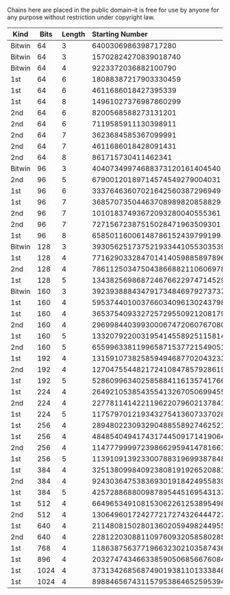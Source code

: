 Chains here are placed in the public domain–it is free for use by anyone for any purpose
without restriction under copyright law.

| Kind | Bits | Length | Starting Number |
| ---- | ---- | ------ |:--------------- |
| Bitwin | 64 | 3 | 6400306986398717280 |
| Bitwin | 64 | 3 | 15702824270839018740 |
| Bitwin | 64 | 4 | 9223372036882100790 |
| 1st  | 64   | 6 | 18088387217903330459 |
| 1st  | 64   | 6 | 4611686018427395339 |
| 1st  | 64   | 8 | 14961027376987860299 |
| 2nd  | 64   | 6 | 8200568588273131201 |
| 2nd  | 64   | 6 | 7119585911130398911 |
| 2nd  | 64   | 7 | 3623684585367099991 |
| 2nd  | 64   | 7 | 4611686018428091431 |
| 2nd  | 64   | 8 | 861715730411462341 |
| Bitwin | 96 | 3 | 40407349974688373120161404540 |
| 2nd  | 96   | 5 | 67900120189714574549279004031 |
| 1st  | 96   | 6 | 33376463607021642560387296949 |
| 1st  | 96   | 7 | 36857073504463708989820858829 |
| 2nd  | 96   | 7 | 10101837493672093280040555361 |
| 2nd  | 96   | 7 | 72715672387515028471963509301 |
| 1st  | 96   | 8 | 65850116006148786152439799199 |
| Bitwin | 128 | 3 | 39305625173752193344105530353982143730 |
| 1st  | 128  | 4 | 77162903328470141405988589789674379619 |
| 2nd  | 128  | 4 | 78611250347504386688211060697879905631 |
| 1st  | 128  | 5 | 134382569868724676622974714529481507019 |
| Bitwin | 160 | 3 | 392393888434791734846979273737983457731877192100 |
| 1st  | 160  | 4 | 595374401003766034096130243798882341754528442149 |
| 1st  | 160  | 4 | 365375409332725729550921208179070754913983243889 |
| 2nd  | 160  | 4 | 296998440399300067472060767080169347567163272451 |
| 1st  | 160  | 5 | 1332079220031954145589251158141208020515543604929 |
| 2nd  | 160  | 5 | 655996338119965871537721549051574508184037198531 |
| 1st  | 192  | 4 | 1315910738258594946877020432332324419730043990204002549999 |
| 2nd  | 192  | 4 | 127047554482172410847857928619907738690147109078632566751  |
| 1st  | 192  | 5 | 5286099634025858841161357417667683784807437672358608696939 |
| 1st  | 224  | 4 | 26492105385435541326705069945527933737713984117118578345330797608979 |
| 2nd  | 224  | 4 | 22778114142211962207960213784135598105906811222236549595128806545751 |
| 1st  | 224  | 5 | 11757970121934327541360733702827942876206847201076324344452911002529 |
| 1st  | 256  | 4 | 28948022309329048855892746252171976963317496166410141009864396001978284493479 |
| 1st  | 256  | 4 | 48485404941743174450917141906484355462490237658145525006839828940029456351669 |
| 2nd  | 256  | 4 | 11477799997239866295941478166154077568792584042185282664607488558757512965001 |
| 1st  | 256  | 5 | 113910913923300788319699387848674650656041243163866388656000063249848353322899 |
| 1st  | 384  | 4 | 32513809984092380819192652088162513959582762326769189004986614263354006979172021253243731928068713186557336122560969 |
| 2nd  | 384  | 4 | 9243036475383693019184249558391683043620596247492679410852220359983850670306393322662256232486961325798592165759821  |
| 1st  | 384  | 5 | 4257288688009878954451695431375817659515008633535285807045060622927544588698238829010900595221975499571076126680139 |
| 1st  | 512  | 4 | 6649653491081530622612538954981514863756002949295969609441086304155754360299515994556752300718232934858988121957955252900133322489991133429597175723068529 |
| 2nd  | 512  | 4 | 1306496017242772172743264447276527112501750362327928440722559572994619766769639623457450192156124916040769111470258706639743561430669385023580621264713531 |
| 1st  | 640  | 4 | 2114808150280136020594982449559271743100598184592768859100325004053601242007840417934409418223841139254332921492561624155776746447081613720745982050813711487912144580903765643976083914728571299 |
| 2nd  | 640  | 4 | 2281220308811097609320585802850145662446614253624279965289596258949637583604338693252956405658685699889321154786797203655344352360687718999126330659861107094125997337180132475041437098767579101 |
| 1st  | 768  | 4 | 1186387563771966323021035874369368132807321218190992295127185928992437744187507398449740416674504973717870497985077219660782409185450455176824057976730967985420790374164677914043888492047407062040237294767414832210954126767988140179 |
| 1st  | 896  | 4 | 203274743466338590506856676084692781871543449315690960832874378776482018697599795319503031064142081441580957059007386501168798841524204630787816838492320705090398088227343584066754152886572610125242424604166426067474385045647594683321692242457119953411978836810279307559 |
| 1st | 1024 | 4 |  37313426856874901938110133384605074194791927500210707276948918975046371522830901596065044944558427864187196889881993164303255749681644627614963632713725183364319410825898054225147061624559894980555489070322738683900143562848200257354774040241218537613789091499134051387344396560066242901217378861764936185029 |
| 1st | 1024 | 4 | 89884656743115795386465259539451236680898848947115328636715040578866337902750481566354238661203768010560056939935696678829394884407208311246423715319737062188883946712432742638151109800623047059726541476042502884419075341171231440736956555270413618581675255342293149119973622969239858152417678164815053566739 |
